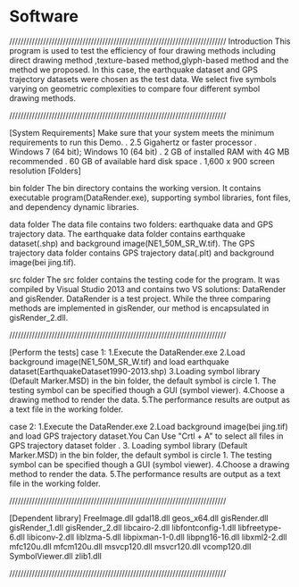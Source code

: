 # Software
/////////////////////////////////////////////////////////////////////////////
 Introduction
	This program is used to test the efficiency of four drawing methods including direct drawing method ,texture-based method,glyph-based method and the method we proposed. In this case, the earthquake dataset and GPS trajectory datasets were chosen as the test data. We select five symbols varying on geometric complexities  to compare four different symbol drawing methods.

/////////////////////////////////////////////////////////////////////////////

[System Requirements]
	Make sure that your system meets the minimum requirements to run this Demo.
.	2.5 Gigahertz or faster processor
.	Windows 7 (64 bit);  Windows 10 (64 bit)
.	2 GB of installed RAM with 4G MB recommended
.	60 GB of available hard disk space
.	1,600 x 900 screen resolution
[Folders]

bin folder
	The bin directory contains the working version. 
	It contains executable program(DataRender.exe), supporting symbol libraries, font files, and dependency dynamic libraries.
	
data folder
	The data file contains two folders: earthquake data and GPS trajectory data.
	The earthquake data folder contains earthquake dataset(.shp) and background image(NE1_50M_SR_W.tif).
	The GPS trajectory data folder contains GPS trajectory data(.plt) and background image(bei jing.tif).

src folder
	The src folder contains the testing code for the program. It was compiled by Visual Studio 2013 and contains two VS solutions: DataRender and gisRender.
	DataRender is a test project. While the three comparing methods are implemented in gisRender, our method is encapsulated in gisRender_2.dll.
	
/////////////////////////////////////////////////////////////////////////////

[Perform the tests]
case 1:
	1.Execute the DataRender.exe
	2.Load background image(NE1_50M_SR_W.tif) and load earthquake dataset(EarthquakeDataset1990-2013.shp)
	3.Loading symbol library (Default Marker.MSD) in the bin folder, the default symbol is circle 1. The testing symbol can be specified though a GUI (symbol viewer). 
	4.Choose a drawing method to render the data.
	5.The performance results are output as a text file in the working folder.

case 2:
	1.Execute the DataRender.exe
	2.Load background image(bei jing.tif) and load GPS trajectory dataset.You Can Use "Crtl + A" to select all files in GPS trajectory dataset folder .
	3. Loading symbol library (Default Marker.MSD) in the bin folder, the default symbol is circle 1. The testing symbol can be specified though a GUI (symbol viewer). 
	4.Choose a drawing method to render the data.
	5.The performance results are output as a text file in the working folder.
	
/////////////////////////////////////////////////////////////////////////////

[Dependent library]
FreeImage.dll
gdal18.dll
geos_x64.dll
gisRender.dll
gisRender_1.dll
gisRender_2.dll
libcairo-2.dll
libfontconfig-1.dll
libfreetype-6.dll
libiconv-2.dll
liblzma-5.dll
libpixman-1-0.dll
libpng16-16.dll
libxml2-2.dll
mfc120u.dll
mfcm120u.dll
msvcp120.dll
msvcr120.dll
vcomp120.dll
SymbolViewer.dll
zlib1.dll

/////////////////////////////////////////////////////////////////////////////
  
